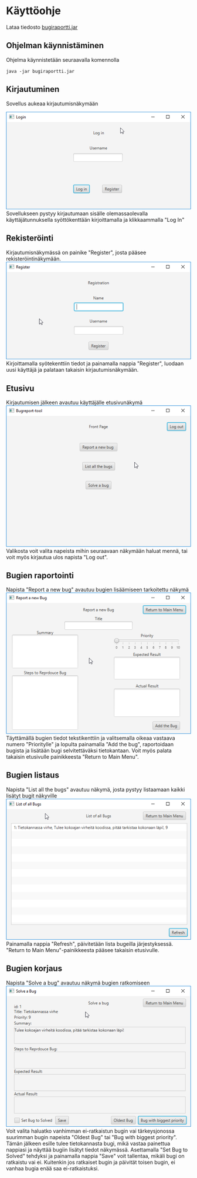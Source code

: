 # Käyttöohje

Lataa tiedosto [bugiraportti.jar](https://github.com/jooala/ot-harjoitustyo/releases/tag/viikko6)

## Ohjelman käynnistäminen

Ohjelma käynnistetään seuraavalla komennolla
```
java -jar bugiraportti.jar
```

## Kirjautuminen
Sovellus aukeaa kirjautumisnäkymään

<img src="https://github.com/jooala/ot-harjoitustyo/blob/master/dokumentaatio/images/käyttöohje/login.png">
Sovellukseen pystyy kirjautumaan sisälle olemassaolevalla käyttäjätunnuksella syöttökenttään kirjoittamalla ja klikkaammalla "Log In"

## Rekisteröinti
Kirjautumisnäkymässä on painike "Register", josta pääsee rekisteröintinäkymään. 
<img src="https://github.com/jooala/ot-harjoitustyo/blob/master/dokumentaatio/images/käyttöohje/register.png"><br>
Kirjoittamalla syötekenttiin tiedot ja painamalla nappia "Register", luodaan uusi käyttäjä ja palataan takaisin kirjautumisnäkymään.

## Etusivu
Kirjautumisen jälkeen avautuu käyttäjälle etusivunäkymä
<img src="https://github.com/jooala/ot-harjoitustyo/blob/master/dokumentaatio/images/käyttöohje/frontpage.png"><br>
Valikosta voit valita napeista mihin seuraavaan näkymään haluat mennä, tai voit myös kirjautua ulos napista "Log out".

## Bugien raportointi
Napista "Report a new bug" avautuu bugien lisäämiseen tarkoitettu näkymä
<img src="https://github.com/jooala/ot-harjoitustyo/blob/master/dokumentaatio/images/käyttöohje/report.png"><br>
Täyttämällä bugien tiedot tekstikenttiin ja valitsemalla oikeaa vastaava numero "Prioritylle" ja lopulta painamalla "Add the bug", raportoidaan bugista ja lisätään bugi selvitettäväksi tietokantaan. Voit myös palata takaisin etusivulle painikkeesta "Return to Main Menu".

## Bugien listaus
Napista "List all the bugs" avautuu näkymä, josta pystyy listaamaan kaikki lisätyt bugit näkyville
<img src="https://github.com/jooala/ot-harjoitustyo/blob/master/dokumentaatio/images/käyttöohje/list.png"><br>
Painamalla nappia "Refresh", päivitetään lista bugeilla järjestyksessä. "Return to Main Menu"-painikkeesta pääsee takaisin etusivulle.

## Bugien korjaus
Napista "Solve a bug" avautuu näkymä bugien ratkomiseen
<img src="https://github.com/jooala/ot-harjoitustyo/blob/master/dokumentaatio/images/käyttöohje/solve.png"><br>
Voit valita haluatko vanhimman ei-ratkaistun bugin vai tärkeysjonossa suurimman bugin napeista "Oldest Bug" tai "Bug with biggest priority". Tämän jälkeen esille tulee tietokannasta bugi, mikä vastaa painettua nappiasi ja näyttää bugiin lisätyt tiedot näkymässä. Asettamalla "Set Bug to Solved" tehdyksi ja painamalla nappia "Save" voit tallentaa, mikäli bugi on ratkaistu vai ei. Kuitenkin jos ratkaiset bugin ja päivität toisen bugin, ei vanhaa bugia enää saa ei-ratkaistuksi.

